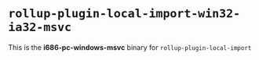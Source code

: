 # `rollup-plugin-local-import-win32-ia32-msvc`

This is the **i686-pc-windows-msvc** binary for `rollup-plugin-local-import`
